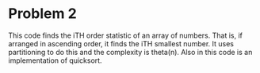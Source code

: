 # Problem 2
This code finds the iTH order statistic of an array of numbers. That is, if arranged in ascending order, it finds the iTH smallest number. It uses partitioning to do this and the complexity is theta(n). Also in this code is an implementation of quicksort.
